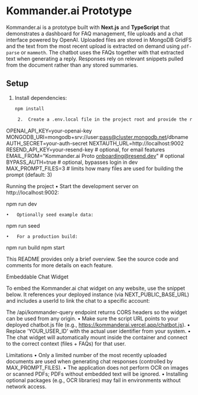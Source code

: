 # Kommander.ai Prototype

Kommander.ai is a prototype built with **Next.js** and **TypeScript** that demonstrates a dashboard for FAQ management, file uploads and a chat interface powered by OpenAI. Uploaded files are stored in MongoDB GridFS and the text from the most recent upload is extracted on demand using `pdf-parse` or `mammoth`. The chatbot uses the FAQs together with that extracted text when generating a reply. Responses rely on relevant snippets pulled from the document rather than any stored summaries.

## Setup

1. Install dependencies:

   ```bash
   npm install

	2.	Create a .env.local file in the project root and provide the required environment variables:

OPENAI_API_KEY=your-openai-key
MONGODB_URI=mongodb+srv://user:pass@cluster.mongodb.net/dbname
AUTH_SECRET=your-auth-secret
NEXTAUTH_URL=http://localhost:9002
RESEND_API_KEY=your-resend-key          # optional, for email features
EMAIL_FROM="Kommander.ai Proto <onboarding@resend.dev>"  # optional
BYPASS_AUTH=true                         # optional, bypasses login in dev
MAX_PROMPT_FILES=3                       # limits how many files are used for building the prompt (default: 3)



Running the project
	•	Start the development server on http://localhost:9002:

npm run dev


	•	Optionally seed example data:

npm run seed


	•	For a production build:

npm run build
npm start



This README provides only a brief overview. See the source code and comments for more details on each feature.

Embeddable Chat Widget

To embed the Kommander.ai chat widget on any website, use the snippet below. It references your deployed instance (via NEXT_PUBLIC_BASE_URL) and includes a userId to link the chat to a specific account:

<div id="kommander-chatbot"></div>
<script src="https://kommanderai.vercel.app/chatbot.js"></script>
<script>
  window.initKommanderChatbot({ userId: 'YOUR_USER_ID' });
</script>

The /api/kommander-query endpoint returns CORS headers so the widget can be used from any origin.
	•	Make sure the script URL points to your deployed chatbot.js file (e.g., https://kommanderai.vercel.app/chatbot.js).
	•	Replace 'YOUR_USER_ID' with the actual user identifier from your system.
	•	The chat widget will automatically mount inside the container and connect to the correct context (files + FAQs) for that user.

Limitations
        •       Only a limited number of the most recently uploaded documents are used when generating chat responses (controlled by MAX_PROMPT_FILES).
        •       The application does not perform OCR on images or scanned PDFs; PDFs without embedded text will be ignored.
        •       Installing optional packages (e.g., OCR libraries) may fail in environments without network access.

